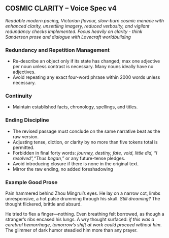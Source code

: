 ## COSMIC CLARITY – Voice Spec v4

*Readable modern pacing, Victorian flavour, slow-burn cosmic menace with enhanced clarity, unsettling imagery, reduced verbosity, and vigilant redundancy checks implemented. Focus heavily on clarity - think Sanderson prose and dialogue with Lovecraft worldbuilding*

### **Redundancy and Repetition Management**
* Re-describe an object only if its state has changed; max one adjective per noun unless contrast is necessary. Many nouns ideally have no adjectives.
* Avoid repeating any exact four-word phrase within 2000 words unless necessary.

### **Continuity**
* Maintain established facts, chronology, spellings, and titles.

### **Ending Discipline**
* The revised passage must conclude on the same narrative beat as the raw version.
* Adjusting tense, diction, or clarity by no more than five tokens total is permitted.
* Forbidden in final forty words: *journey, destiny, fate, void, little did, “I resolved”,“Thus began,”* or any future-tense pledges.
* Avoid introducing closure if there is none in the original text.
* Mirror the raw ending, no added foreshadowing


### Example Good Prose

Pain hammered behind Zhou Mingrui’s eyes. He lay on a narrow cot, limbs unresponsive, a hot pulse drumming through his skull. *Still dreaming?* The thought flickered, brittle and absurd.

He tried to flex a finger—nothing. Even breathing felt borrowed, as though a stranger’s ribs encased his lungs. A wry thought surfaced: *if this was a cerebral hemorrhage, tomorrow’s shift at work could proceed without him*. The glimmer of dark humor steadied him more than any prayer.